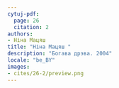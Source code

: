 ```yaml
---
cytuj-pdf:
  page: 26
  citation: 2
authors:
- Ніна Мацяш 
title: "Ніна Мацяш "
description: "Богава дрэва. 2004"
locale: "be_BY"
images:
- cites/26-2/preview.png
---
```

